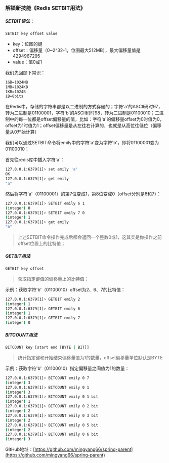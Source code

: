 ### 解锁新技能《Redis SETBIT用法》

##### SETBIT语法：

```sh
SETBIT key offset value
```

- key：位图的键
- offset：偏移量（0~2^32-1，位图最大512MB），最大偏移量值是4294967295
- value：值0或1

我们先回顾下常识：

```sh
1GB=1024MB
1MB=1024KB
1KB=1024B
1B=8bits
```

在Redis中，存储的字符串都是以二进制的方式存储的；字符'a'的ASCII码时97，转为二进制是01100001，字符'b'的ASCII码时98，转为二进制是01100010；二进制中的每一位都是offset偏移量的值，比如：字符'a'的偏移量offset为0时值为0，offset为1时值为1；offset偏移量是从左往右计算的，也就是从高位往低位（偏移量从0开始计算）

我们可以通过SETBIT命令将emily中的字符'a'变为字符'b'，即将01100001变为01100010；

首先往redis库中插入字符'a'：

```sh
127.0.0.1:6379[1]> set emily 'a'
OK
127.0.0.1:6379[1]> get emily
"a"
```

然后将字符'a'（01100001）的第7位变成1，第8位变成0（offset分别是6和7）：

```sh
127.0.0.1:6379[1]> SETBIT emily 6 1
(integer) 0
127.0.0.1:6379[1]> SETBIT emily 7 0
(integer) 1
127.0.0.1:6379[1]> get emily
"b"
```

> 上述SETBIT命令操作完成后都会返回一个整数0或1，这其实是你操作之前offset位置上的比特值；

##### GETBIT用法

```sh
GETBIT key offset
```

> 获取指定键值的偏移量上的比特值；

示例：获取字符'b'（01100010）offset为2、6、7的比特值：

```sh
127.0.0.1:6379[1]> GETBIT emily 2
(integer) 1
127.0.0.1:6379[1]> GETBIT emily 6
(integer) 1
127.0.0.1:6379[1]> GETBIT emily 7
(integer) 0
```

##### BITCOUNT用法

```sh
BITCOUNT key [start end [BYTE | BIT]]
```

> 统计指定键和开始结束偏移量值为1的数量，offset偏移量单位默认是BYTE

示例：获取字符'b'（01100010）指定偏移量之间值为1的数量：

```sh
127.0.0.1:6379[1]> BITCOUNT emily 0 7
(integer) 3
127.0.0.1:6379[1]> BITCOUNT emily 0 1
(integer) 3
127.0.0.1:6379[1]> BITCOUNT emily 0 1 bit
(integer) 1
127.0.0.1:6379[1]> BITCOUNT emily 0 2 bit
(integer) 2
127.0.0.1:6379[1]> BITCOUNT emily 0 3 bit
(integer) 2
127.0.0.1:6379[1]> BITCOUNT emily 0 5 bit
(integer) 2
127.0.0.1:6379[1]> BITCOUNT emily 0 6 bit
(integer) 3
```



GitHub地址：[https://github.com/mingyang66/spring-parent](https://github.com/mingyang66/spring-parent)
